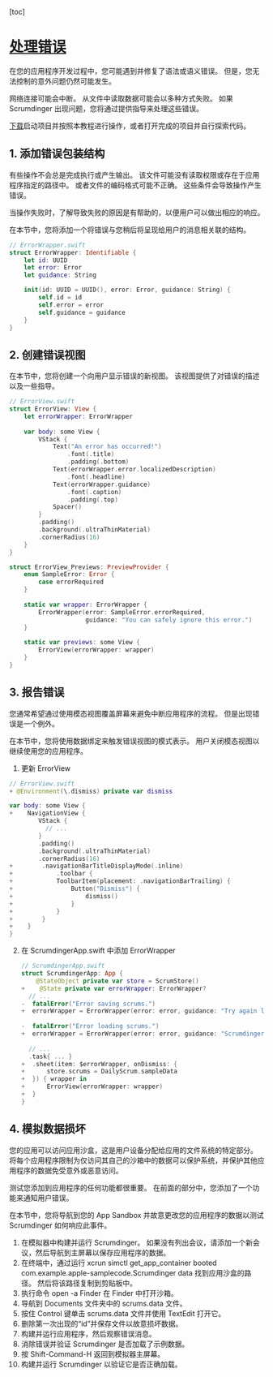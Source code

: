 [toc]

# [处理错误](https://developer.apple.com/tutorials/app-dev-training/handling-errors)

在您的应用程序开发过程中，您可能遇到并修复了语法或语义错误。 但是，您无法控制的意外问题仍然可能发生。

网络连接可能会中断。 从文件中读取数据可能会以多种方式失败。 如果 Scrumdinger 出现问题，您将通过提供指导来处理这些错误。

[下载](https://docs-assets.developer.apple.com/published/4f3b404f5d867515cfa356cdd80c8250/HandlingErrors.zip)启动项目并按照本教程进行操作，或者打开完成的项目并自行探索代码。

## 1. 添加错误包装结构

有些操作不会总是完成执行或产生输出。 该文件可能没有读取权限或存在于应用程序指定的路径中。 或者文件的编码格式可能不正确。 这些条件会导致操作产生错误。

当操作失败时，了解导致失败的原因是有帮助的，以便用户可以做出相应的响应。

在本节中，您将添加一个将错误与您稍后将呈现给用户的消息相关联的结构。

```swift
// ErrorWrapper.swift
struct ErrorWrapper: Identifiable {
    let id: UUID
    let error: Error
    let guidance: String

    init(id: UUID = UUID(), error: Error, guidance: String) {
        self.id = id
        self.error = error
        self.guidance = guidance
    }
}
```

## 2. 创建错误视图

在本节中，您将创建一个向用户显示错误的新视图。 该视图提供了对错误的描述以及一些指导。

```swift
// ErrorView.swift
struct ErrorView: View {
    let errorWrapper: ErrorWrapper
    
    var body: some View {
        VStack {
            Text("An error has occurred!")
                .font(.title)
                .padding(.bottom)
            Text(errorWrapper.error.localizedDescription)
                .font(.headline)
            Text(errorWrapper.guidance)
                .font(.caption)
                .padding(.top)
            Spacer()
        }
        .padding()
        .background(.ultraThinMaterial)
        .cornerRadius(16)
    }
}

struct ErrorView_Previews: PreviewProvider {
    enum SampleError: Error {
        case errorRequired
    }
    
    static var wrapper: ErrorWrapper {
        ErrorWrapper(error: SampleError.errorRequired,
                     guidance: "You can safely ignore this error.")
    }
    
    static var previews: some View {
        ErrorView(errorWrapper: wrapper)
    }
}
```

## 3. 报告错误

您通常希望通过使用模态视图覆盖屏幕来避免中断应用程序的流程。 但是出现错误是一个例外。

在本节中，您将使用数据绑定来触发错误视图的模式表示。 用户关闭模态视图以继续使用您的应用程序。

1. 更新 ErrorView

```swift
// ErrorView.swift
+ @Environment(\.dismiss) private var dismiss

var body: some View {
+    NavigationView {
        VStack {
          // ...
        }
        .padding()
        .background(.ultraThinMaterial)
        .cornerRadius(16)
+        .navigationBarTitleDisplayMode(.inline)
+  			 .toolbar {
+            ToolbarItem(placement: .navigationBarTrailing) {
+                Button("Dismiss") {
+                    dismiss()
+                }
+            }
+        }
+    }
}
```

2. 在 ScrumdingerApp.swift 中添加 ErrorWrapper

   ```swift
   // ScrumdingerApp.swift
   struct ScrumdingerApp: App {
       @StateObject private var store = ScrumStore()
   +    @State private var errorWrapper: ErrorWrapper?
     // ... 
   -  fatalError("Error saving scrums.")
   +  errorWrapper = ErrorWrapper(error: error, guidance: "Try again later.")
     
   -  fatalError("Error loading scrums.")
   +  errorWrapper = ErrorWrapper(error: error, guidance: "Scrumdinger will load sample data and continue.")
     
     // ...
     .task{ ... }
   +  .sheet(item: $errorWrapper, onDismiss: {
   +      store.scrums = DailyScrum.sampleData
   +  }) { wrapper in
   +      ErrorView(errorWrapper: wrapper)
   +  }
   }
   ```

## 4. 模拟数据损坏

您的应用可以访问应用沙盒，这是用户设备分配给应用的文件系统的特定部分。 将每个应用程序限制为仅访问其自己的沙箱中的数据可以保护系统，并保护其他应用程序的数据免受意外或恶意访问。

测试您添加到应用程序的任何功能都很重要。 在前面的部分中，您添加了一个功能来通知用户错误。

在本节中，您将导航到您的 App Sandbox 并故意更改您的应用程序的数据以测试 Scrumdinger 如何响应此事件。

1. 在模拟器中构建并运行 Scrumdinger。 如果没有列出会议，请添加一个新会议，然后导航到主屏幕以保存应用程序的数据。
2. 在终端中，通过运行 xcrun simctl get_app_container booted com.example.apple-samplecode.Scrumdinger data 找到应用沙盒的路径。 然后将该路径复制到剪贴板中。
3. 执行命令 open -a Finder <paste path to your App Sandbox> 在 Finder 中打开沙箱。
4. 导航到 Documents 文件夹中的 scrums.data 文件。
5. 按住 Control 键单击 scrums.data 文件并使用 TextEdit 打开它。
6. 删除第一次出现的“id”并保存文件以故意损坏数据。
7. 构建并运行应用程序，然后观察错误消息。
8. 消除错误并验证 Scrumdinger 是否加载了示例数据。
9. 按 Shift-Command-H 返回到模拟器主屏幕。
10. 构建并运行 Scrumdinger 以验证它是否正确加载。